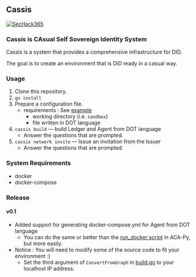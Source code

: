## Cassis
[![SecHack365](https://img.shields.io/badge/SecHack365-2020-ffd700.svg)](https://sechack365.nict.go.jp/)
### Cassis is CAsual Self Sovereign Identity System
Cassis is a system that provides a comprehensive infrastructure for DID.

The goal is to create an environment that is DID ready in a casual way.

### Usage
1. Clone this repository.
1. `go install`
1. Prepare a configuration file.
   - requirements : See [example](example/cassis_build_example)
      - working directory (i.e. `sandbox`)
      - file written in DOT language
1. `cassis build` — build Ledger and Agent from DOT language
   - Answer the questions that are prompted.
1. `cassis network invite` — Issue an invitation from the Issuer
   - Answer the questions that are prompted.
  
### System Requirements
- docker
- docker-compose

### Release
#### v0.1
- Added support for generating docker-compose.yml for Agent from DOT language
  - You can do the same or better than the [run_docker script](https://github.com/hyperledger/aries-cloudagent-python/blob/master/scripts/run_docker) in ACA-Py, but more easily.
- Notice : You will need to modify some of the source code to fit your environment :)
  - Set the third argument of `ConvertFromGraph` in [build.go](cmd/build.go) to your localhost IP address.